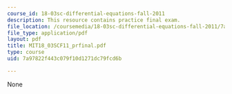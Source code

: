 ```yaml
---
course_id: 18-03sc-differential-equations-fall-2011
description: This resource contains practice final exam.
file_location: /coursemedia/18-03sc-differential-equations-fall-2011/7a97822f443c079f10d1271dc79fcd6b_MIT18_03SCF11_prfinal.pdf
file_type: application/pdf
layout: pdf
title: MIT18_03SCF11_prfinal.pdf
type: course
uid: 7a97822f443c079f10d1271dc79fcd6b

---
```

None